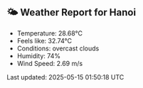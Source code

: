 <!-- WEATHER-START -->
## 🌤 Weather Report for Hanoi

- Temperature: 28.68°C
- Feels like: 32.74°C
- Conditions: overcast clouds
- Humidity: 74%
- Wind Speed: 2.69 m/s

Last updated: 2025-05-15 01:50:18 UTC
<!-- WEATHER-END -->
